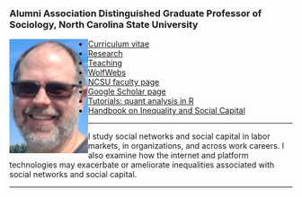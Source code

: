 ### Alumni Association Distinguished Graduate Professor of Sociology, North Carolina State University

<img align="left" src="steve_blowing_rock_smC.jpg">
 
 - [Curriculum vitae](/cv.pdf)
 - [Research](/research.html)
 - [Teaching](/teaching.html)
 - [WolfWebs](/WolfWebs/)
 - [NCSU faculty page](https://chass.ncsu.edu/people/sjmcdona/)
 - [Google Scholar page](https://scholar.google.com/citations?user=x5igFpEAAAAJ&hl=en&oi=ao)
 - [Tutorials: quant analysis in R](/tutorials/index.html)
 - [Handbook on Inequality and Social Capital](https://www.e-elgar.com/shop/usd/handbook-on-inequality-and-social-capital-9781802202366.html)  

 ---

 I study social networks and social capital in labor markets, in organizations, and across work careers. I also examine how the internet and platform technologies may exacerbate or ameliorate inequalities associated with social networks and social capital.  

 ---
